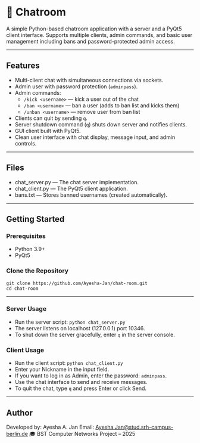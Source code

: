 # 💬 Chatroom

A simple Python-based chatroom application with a server and a PyQt5 client interface. Supports multiple clients, admin commands, and basic user management including bans and password-protected admin access.

---

## Features

- Multi-client chat with simultaneous connections via sockets.
- Admin user with password protection (`adminpass`).
- Admin commands:
  - `/kick <username>` — kick a user out of the chat
  - `/ban <username>` — ban a user (adds to ban list and kicks them)
  - `/unban <username>` — remove user from ban list
- Clients can quit by sending `q`.
- Server shutdown command (`q`) shuts down server and notifies clients.
- GUI client built with PyQt5.
- Clean user interface with chat display, message input, and admin controls.

---

## Files

- chat_server.py — The chat server implementation.
- chat_client.py — The PyQt5 client application.
- bans.txt — Stores banned usernames (created automatically).

---

## Getting Started

### Prerequisites

- Python 3.9+
- PyQt5

### Clone the Repository 
    
    git clone https://github.com/Ayesha-Jan/chat-room.git
    cd chat-room

---

### Server Usage

- Run the server script: `python chat_server.py`
- The server listens on localhost (127.0.0.1) port 10346.
- To shut down the server gracefully, enter `q` in the server console.

### Client Usage

- Run the client script: `python chat_client.py`
- Enter your Nickname in the input field.
- If you want to log in as Admin, enter the password: `adminpass`.
- Use the chat interface to send and receive messages.
- To quit the chat, type `q` and press Enter or click Send.

---

## Author

Developed by: Ayesha A. Jan
Email: Ayesha.Jan@stud.srh-campus-berlin.de
🎓 BST Computer Networks Project – 2025
